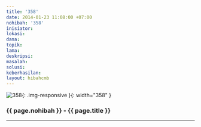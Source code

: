 ```yaml
---
title: '358'
date: 2014-01-23 11:08:00 +07:00
nohibah: '358'
inisiator:
lokasi:
dana:
topik:
lama:
deskripsi:
masalah:
solusi:
keberhasilan:
layout: hibahcmb
---
```


![358](/static/img/hibahcmb/358.png){: .img-responsive }{: width="358" }

### {{ page.nohibah }} - {{ page.title }}

---

